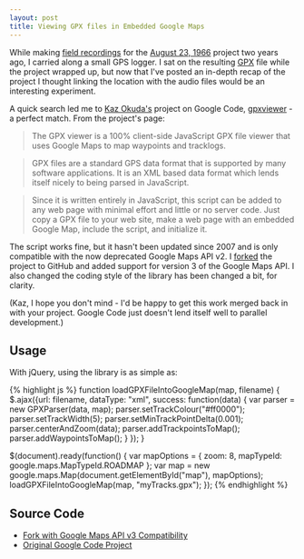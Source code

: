 ```yaml
---
layout: post
title: Viewing GPX files in Embedded Google Maps
---
```


While making [field recordings](/2011/05/august23-audio/) for the
[August 23, 1966](/2011/05/august23-1966/) project two years ago, I carried
along a small GPS logger. I sat on the resulting
[GPX](http://en.wikipedia.org/wiki/GPS_eXchange_Format) file while the project
wrapped up, but now that I've posted an in-depth recap of the project I thought
linking the location with the audio files would be an interesting experiment.

A quick search led me to [Kaz Okuda's](http://notions.okuda.ca/) project on
Google Code, [gpxviewer](http://code.google.com/p/gpxviewer/) - a perfect match.
From the project's page:

> The GPX viewer is a 100% client-side JavaScript GPX file viewer that uses
Google Maps to map waypoints and tracklogs.

> GPX files are a standard GPS data format that is supported by many software
applications. It is an XML based data format which lends itself nicely to being
parsed in JavaScript.

> Since it is written entirely in JavaScript, this script can be added to any web
page with minimal effort and little or no server code. Just copy a GPX file to
your web site, make a web page with an embedded Google Map, include the script,
and initialize it.

The script works fine, but it hasn't been updated since 2007 and is only
compatible with the now deprecated Google Maps API v2. I
[forked](https://github.com/peplin/gpxviewer) the project to
GitHub and added support for version 3 of the Google Maps API. I also changed
the coding style of the library has been changed a bit, for clarity.

(Kaz, I hope you don't mind - I'd be happy to get this work merged back in with
your project. Google Code just doesn't lend itself well to parallel
development.)

## Usage

With jQuery, using the library is as simple as:

{% highlight js %}
function loadGPXFileIntoGoogleMap(map, filename) {
    $.ajax({url: filename,
        dataType: "xml",
        success: function(data) {
          var parser = new GPXParser(data, map);
          parser.setTrackColour("#ff0000");
          parser.setTrackWidth(5);
          parser.setMinTrackPointDelta(0.001);
          parser.centerAndZoom(data);
          parser.addTrackpointsToMap();
          parser.addWaypointsToMap();
        }
    });
}

$(document).ready(function() {
    var mapOptions = {
      zoom: 8,
      mapTypeId: google.maps.MapTypeId.ROADMAP
    };
    var map = new google.maps.Map(document.getElementById("map"),
        mapOptions);
    loadGPXFileIntoGoogleMap(map, "myTracks.gpx");
});
{% endhighlight %}

## Source Code

* [Fork with Google Maps API v3 Compatibility](https://github.com/peplin/gpxviewer)
* [Original Google Code Project](http://code.google.com/p/gpxviewer/)
